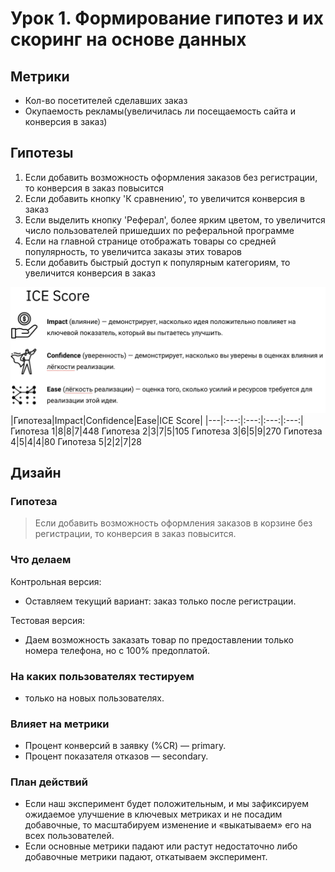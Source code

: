 # Урок 1. Формирование гипотез и их скоринг на основе данных

## Метрики

- Кол-во посетителей сделавших заказ  
- Окупаемость рекламы(увеличилась ли посещаемость сайта и конверсия в заказ)

## Гипотезы

1. Если добавить возможность оформления заказов без регистрации, то конверсия в заказ повысится  
2. Если добавить кнопку 'К сравнению', то увеличится конверсия в заказ  
3. Если выделить кнопку 'Реферал', более ярким цветом, то увеличится число пользователей пришедших по реферальной программе  
4. Если на главной странице отображать товары со средней популярность, то увеличитса заказы этих товаров  
5. Если добавить быстрый доступ к популярным категориям, то увеличится конверсия в заказ

![Hint](Hint.png)
|Гипотеза|Impact|Confidence|Ease|ICE Score|
|---|:---:|:---:|:---:|:---:|
Гипотеза 1|8|8|7|448
Гипотеза 2|3|7|5|105
Гипотеза 3|6|5|9|270
Гипотеза 4|5|4|4|80
Гипотеза 5|2|2|7|28

## Дизайн

### Гипотеза

> Если добавить возможность оформления заказов в корзине без регистрации, то конверсия в заказ повысится.

### Что делаем

Контрольная версия:

- Оставляем текущий вариант: заказ только после регистрации.  

Тестовая версия:

- Даем возможность заказать товар по предоставлении только номера телефона, но с 100% предоплатой.

### На каких пользователях тестируем

- только на новых пользователях.

### Влияет на метрики

- Процент конверсий в заявку (%CR) — primary.  
- Процент показателя отказов — secondary.

### План действий

- Если наш эксперимент будет положительным, и мы зафиксируем ожидаемое улучшение в ключевых метриках и не посадим добавочные, то масштабируем изменение и «выкатываем» его на всех пользователей.  
- Если основные метрики падают или растут недостаточно либо добавочные метрики падают, откатываем эксперимент.

